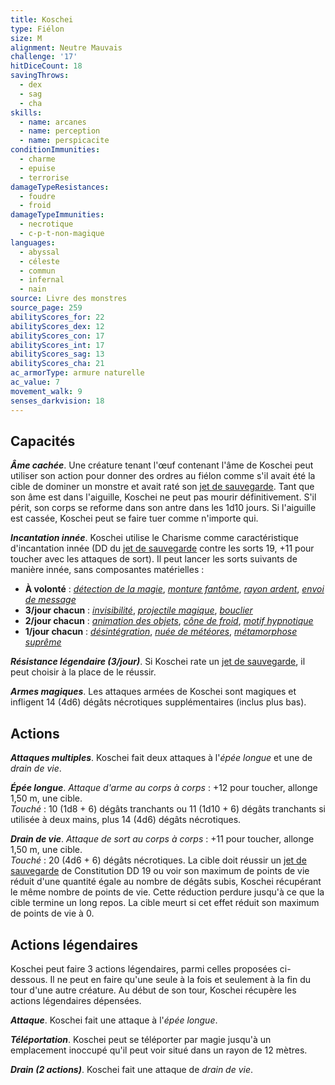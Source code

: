 ```yaml
---
title: Koschei
type: Fiélon
size: M
alignment: Neutre Mauvais
challenge: '17'
hitDiceCount: 18
savingThrows:
  - dex
  - sag
  - cha
skills:
  - name: arcanes
  - name: perception
  - name: perspicacite
conditionImmunities:
  - charme
  - epuise
  - terrorise
damageTypeResistances:
  - foudre
  - froid
damageTypeImmunities:
  - necrotique
  - c-p-t-non-magique
languages:
  - abyssal
  - céleste
  - commun
  - infernal
  - nain
source: Livre des monstres
source_page: 259
abilityScores_for: 22
abilityScores_dex: 12
abilityScores_con: 17
abilityScores_int: 17
abilityScores_sag: 13
abilityScores_cha: 21
ac_armorType: armure naturelle
ac_value: 7
movement_walk: 9
senses_darkvision: 18
---
```

## Capacités
_**Âme cachée**_. Une créature tenant l'œuf contenant l'âme de Koschei peut utiliser son action pour donner des ordres au fiélon comme s'il avait été la cible de dominer un monstre et avait raté son [jet de sauvegarde](/utiliser-les-caracteristiques/#jets-de-sauvegarde). Tant que son âme est dans l'aiguille, Koschei ne peut pas mourir définitivement. S'il périt, son corps se reforme dans son antre dans les 1d10 jours. Si l'aiguille est cassée, Koschei peut se faire tuer comme n'importe qui.

_**Incantation innée**_. Koschei utilise le Charisme comme caractéristique d'incantation innée (DD du [jet de sauvegarde](/utiliser-les-caracteristiques/#jets-de-sauvegarde) contre les sorts 19, +11 pour toucher avec les attaques de sort). Il peut lancer les sorts suivants de manière innée, sans composantes matérielles :
* **À volonté** : [_détection de la magie_](/grimoire/detection-de-la-magie/), [_monture fantôme_](/grimoire/monture-fantome/), [_rayon ardent_](/grimoire/rayon-ardent/), [_envoi de message_](/grimoire/envoi-de-message/)
* **3/jour chacun** : [_invisibilité_](/grimoire/invisibilite/), [_projectile magique_](/grimoire/projectile-magique/), [_bouclier_](/grimoire/bouclier/)
* **2/jour chacun** : [_animation des objets_](/grimoire/animation-des-objets/), [_cône de froid_](/grimoire/cone-de-froid/), [_motif hypnotique_](/grimoire/motif-hypnotique/)
* **1/jour chacun** : [_désintégration_](/grimoire/desintegration/), [_nuée de météores_](/grimoire/nuee-de-meteores/), [_métamorphose suprême_](/grimoire/metamorphose-supreme/)

_**Résistance légendaire (3/jour)**_. Si Koschei rate un [jet de sauvegarde](/utiliser-les-caracteristiques/#jets-de-sauvegarde), il peut choisir à la place de le réussir.

_**Armes magiques**_. Les attaques armées de Koschei sont magiques et infligent 14 (4d6) dégâts nécrotiques supplémentaires (inclus plus bas).

## Actions
_**Attaques multiples**_. Koschei fait deux attaques à l'_épée longue_ et une de _drain de vie_.

_**Épée longue**_. _Attaque d'arme au corps à corps_ : +12 pour toucher, allonge 1,50 m, une cible.  
_Touché_ : 10 (1d8 + 6) dégâts tranchants ou 11 (1d10 + 6) dégâts tranchants si utilisée à deux mains, plus 14 (4d6) dégâts nécrotiques.

_**Drain de vie**_. _Attaque de sort au corps à corps_ : +11 pour toucher, allonge 1,50 m, une cible.  
_Touché_ : 20 (4d6 + 6) dégâts nécrotiques. La cible doit réussir un [jet de sauvegarde](/utiliser-les-caracteristiques/#jets-de-sauvegarde) de Constitution DD 19 ou voir son maximum de points de vie réduit d'une quantité égale au nombre de dégâts subis, Koschei récupérant le même nombre de points de vie. Cette réduction perdure jusqu'à ce que la cible termine un long repos. La cible meurt si cet effet réduit son maximum de points de vie à 0.

## Actions légendaires
Koschei peut faire 3 actions légendaires, parmi celles proposées ci-dessous. Il ne peut en faire qu'une seule à la fois et seulement à la fin du tour d'une autre créature. Au début de son tour, Koschei récupère les actions légendaires dépensées.

_**Attaque**_. Koschei fait une attaque à l'_épée longue_.

_**Téléportation**_. Koschei peut se téléporter par magie jusqu'à un emplacement inoccupé qu'il peut voir situé dans un rayon de 12 mètres.

_**Drain (2 actions)**_. Koschei fait une attaque de _drain de vie_.
